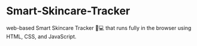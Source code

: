 # Smart-Skincare-Tracker
web-based Smart Skincare Tracker 🌸💻 that runs fully in the browser using HTML, CSS, and JavaScript.
